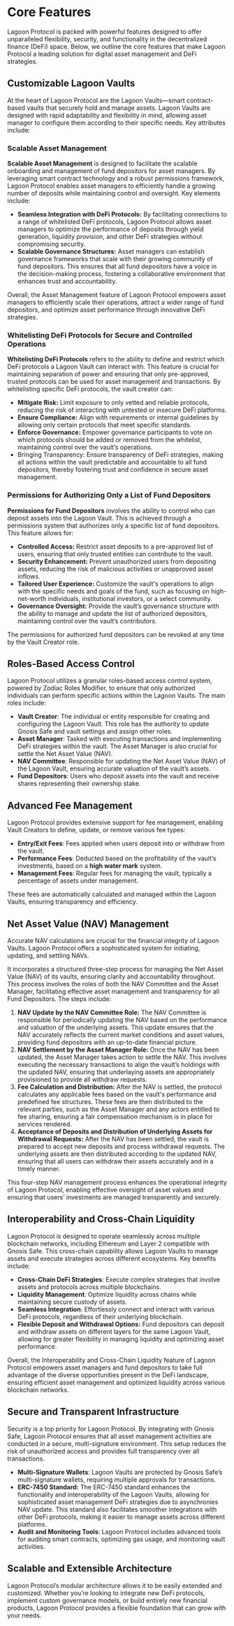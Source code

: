 # Core Features

Lagoon Protocol is packed with powerful features designed to offer unparalleled flexibility, security, and functionality in the decentralized finance (DeFi) space. Below, we outline the core features that make Lagoon Protocol a leading solution for digital asset management and DeFi strategies.

## **Customizable Lagoon Vaults**

At the heart of Lagoon Protocol are the Lagoon Vaults—smart contract-based vaults that securely hold and manage assets. Lagoon Vaults are designed with rapid adaptability and flexibility in mind, allowing asset manager to configure them according to their specific needs. Key attributes include:

### Scalable Asset Management

**Scalable Asset Management** is designed to facilitate the scalable onboarding and management of fund depositors for asset managers. By leveraging smart contract technology and a robust permissions framework, Lagoon Protocol enables asset managers to efficiently handle a growing number of deposits while maintaining control and oversight. Key elements include:

* **Seamless Integration with DeFi Protocols:** By facilitating connections to a range of whitelisted DeFi protocols, Lagoon Protocol allows asset managers to optimize the performance of deposits through yield generation, liquidity provision, and other DeFi strategies without compromising security.
* **Scalable Governance Structures:** Asset managers can establish governance frameworks that scale with their growing community of fund depositors. This ensures that all fund depositors have a voice in the decision-making process, fostering a collaborative environment that enhances trust and accountability.

Overall, the Asset Management feature of Lagoon Protocol empowers asset managers to efficiently scale their operations, attract a wider range of fund depositors, and optimize asset performance through innovative DeFi strategies.

### Whitelisting DeFi Protocols for Secure and Controlled Operations

**Whitelisting DeFi Protocols** refers to the ability to define and restrict which DeFi protocols a Lagoon Vault can interact with. This feature is crucial for maintaining separation of power and ensuring that only pre-approved, trusted protocols can be used for asset management and transactions. By whitelisting specific DeFi protocols, the vault creator can:

* **Mitigate Risk:** Limit exposure to only vetted and reliable protocols, reducing the risk of interacting with untested or insecure DeFi platforms.
* **Ensure Compliance:** Align with requirements or internal guidelines by allowing only certain protocols that meet specific standards.
* **Enforce Governance:** Empower governance participants to vote on which protocols should be added or removed from the whitelist, maintaining control over the vault’s operations.
* Bringing Transparency: Ensure transparency of DeFi strategies, making all actions within the vault predictable and accountable to all fund depositors, thereby fostering trust and confidence in secure asset management.

### Permissions for Authorizing Only a List of Fund Depositors

**Permissions for Fund Depositors** involves the ability to control who can deposit assets into the Lagoon Vault. This is achieved through a permissions system that authorizes only a specific list of fund depositors. This feature allows for:

* **Controlled Access:** Restrict asset deposits to a pre-approved list of users, ensuring that only trusted entities can contribute to the vault.
* **Security Enhancement:** Prevent unauthorized users from depositing assets, reducing the risk of malicious activities or unapproved asset inflows.
* **Tailored User Experience:** Customize the vault's operations to align with the specific needs and goals of the fund, such as focusing on high-net-worth individuals, institutional investors, or a select community.
* **Governance Oversight:** Provide the vault’s governance structure with the ability to manage and update the list of authorized depositors, maintaining control over the vault’s contributors.

The permissions for authorized fund depositors can be revoked at any time by the Vault Creator role.

## **Roles-Based Access Control**

Lagoon Protocol utilizes a granular roles-based access control system, powered by Zodiac Roles Modifier, to ensure that only authorized individuals can perform specific actions within the Lagoon Vaults. The main roles include:

* **Vault Creator**: The individual or entity responsible for creating and configuring the Lagoon Vault. This role has the authority to update Gnosis Safe and vault settings and assign other roles.
* **Asset Manager**: Tasked with executing transactions and implementing DeFi strategies within the vault. The Asset Manager is also crucial for settle the Net Asset Value (NAV).
* **NAV Committee**: Responsible for updating the Net Asset Value (NAV) of the Lagoon Vault, ensuring accurate valuation of the vault’s assets.
* **Fund Depositors**: Users who deposit assets into the vault and receive shares representing their ownership stake.

## **Advanced Fee Management**

Lagoon Protocol provides extensive support for fee management, enabling Vault Creators to define, update, or remove various fee types:

* **Entry/Exit Fees**: Fees applied when users deposit into or withdraw from the vault.
* **Performance Fees**: Deducted based on the profitability of the vault’s investments, based on a **high water mark** system.
* **Management Fees**: Regular fees for managing the vault, typically a percentage of assets under management.

These fees are automatically calculated and managed within the Lagoon Vaults, ensuring transparency and efficiency.

## **Net Asset Value (NAV) Management**

Accurate NAV calculations are crucial for the financial integrity of Lagoon Vaults. Lagoon Protocol offers a sophisticated system for initiating, updating, and settling NAVs.

It incorporates a structured three-step process for managing the Net Asset Value (NAV) of its vaults, ensuring clarity and accountability throughout. This process involves the roles of both the NAV Committee and the Asset Manager, facilitating effective asset management and transparency for all Fund Depositors. The steps include:

1. **NAV Update by the NAV Committee Role:** The NAV Committee is responsible for periodically updating the NAV based on the performance and valuation of the underlying assets. This update ensures that the NAV accurately reflects the current market conditions and asset values, providing fund depositors with an up-to-date financial picture.
2. **NAV Settlement by the Asset Manager Role:** Once the NAV has been updated, the Asset Manager takes action to settle the NAV. This involves executing the necessary transactions to align the vault’s holdings with the updated NAV, ensuring that underlaying assets are appropriately provisioned to provide all withdraw requests.
3. **Fee Calculation and Distribution:** After the NAV is settled, the protocol calculates any applicable fees based on the vault's performance and predefined fee structures. These fees are then distributed to the relevant parties, such as the Asset Manager and any actors entitled to fee sharing, ensuring a fair compensation mechanism is in place for services rendered.
4. **Acceptance of Deposits and Distribution of Underlying Assets for Withdrawal Requests:** After the NAV has been settled, the vault is prepared to accept new deposits and process withdrawal requests. The underlying assets are then distributed according to the updated NAV, ensuring that all users can withdraw their assets accurately and in a timely manner.

This four-step NAV management process enhances the operational integrity of Lagoon Protocol, enabling effective oversight of asset values and ensuring that users’ investments are managed transparently and securely.

## **Interoperability and Cross-Chain Liquidity**

Lagoon Protocol is designed to operate seamlessly across multiple blockchain networks, including Ethereum and Layer 2 compatible with Gnosis Safe. This cross-chain capability allows Lagoon Vaults to manage assets and execute strategies across different ecosystems. Key benefits include:

* **Cross-Chain DeFi Strategies**: Execute complex strategies that involve assets and protocols across multiple blockchains.
* **Liquidity Management**: Optimize liquidity across chains while maintaining secure custody of assets.
* **Seamless Integration**: Effortlessly connect and interact with various DeFi protocols, regardless of their underlying blockchain.
* **Flexible Deposit and Withdrawal Options:** Fund depositors can deposit and withdraw assets on different layers for the same Lagoon Vault, allowing for greater flexibility in managing liquidity and optimizing asset performance.

Overall, the Interoperability and Cross-Chain Liquidity feature of Lagoon Protocol empowers asset managers and fund depositors to take full advantage of the diverse opportunities present in the DeFi landscape, ensuring efficient asset management and optimized liquidity across various blockchain networks.

## **Secure and Transparent Infrastructure**

Security is a top priority for Lagoon Protocol. By integrating with Gnosis Safe, Lagoon Protocol ensures that all asset management activities are conducted in a secure, multi-signature environment. This setup reduces the risk of unauthorized access and provides full transparency over all transactions.

* **Multi-Signature Wallets**: Lagoon Vaults are protected by Gnosis Safe’s multi-signature wallets, requiring multiple approvals for transactions.
* **ERC-7450 Standard:** The ERC-7450 standard enhances the functionality and interoperability of the Lagoon Vaults, allowing for sophisticated asset management DeFi strategies due to asynchronies NAV update. This standard also facilitates smoother integrations with other DeFi protocols, making it easier to manage assets across different platforms.
* **Audit and Monitoring Tools**: Lagoon Protocol includes advanced tools for auditing smart contracts, optimizing gas usage, and monitoring vault activities.

## **Scalable and Extensible Architecture**

Lagoon Protocol’s modular architecture allows it to be easily extended and customized. Whether you’re looking to integrate new DeFi protocols, implement custom governance models, or build entirely new financial products, Lagoon Protocol provides a flexible foundation that can grow with your needs.
